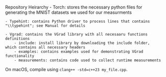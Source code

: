 Repository Heirarchy
    - Torch: stores the necessary python files for generating the MNIST datasets we used for our measurments
    
    - Typehint: contains Python driver to process lines that contains "\\typehint"; see Manual for details
    
    - Vgrad: contains the VGrad library with all necesaaru functions definitions
        - include: install library by downloading the include folder, which contains all necessary headers
        - examples: contains examples used for demonstrating VGrad functionality
        - measurements: contains code used to collect runtime measurements 

On macOS, compile using `clang++ -std=c++23 my_file.cpp`.

